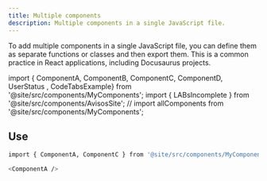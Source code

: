 ```yaml
---
title: Multiple components
description: Multiple components in a single JavaScript file.
---
```


To add multiple components in a single JavaScript file, you can define them as separate functions or classes and then export them. This is a common practice in React applications, including Docusaurus projects.

import { ComponentA, ComponentB, ComponentC, ComponentD, UserStatus , CodeTabsExample} from '@site/src/components/MyComponents';
import { LABsIncomplete } from '@site/src/components/AvisosSite';
// import allComponents from '@site/src/components/MyComponents';

<ComponentA />

<ComponentB />

<ComponentC />

<UserStatus  status="online"/>

<UserStatus  status="offline"/>

<UserStatus  status="away"/>

<UserStatus  status="none"/>

## Use

```bash
import { ComponentA, ComponentC } from '@site/src/components/MyComponents';
```

```bash
<ComponentA />
```

<LABsIncomplete />

<CodeTabsExample />

<ComponentD />

